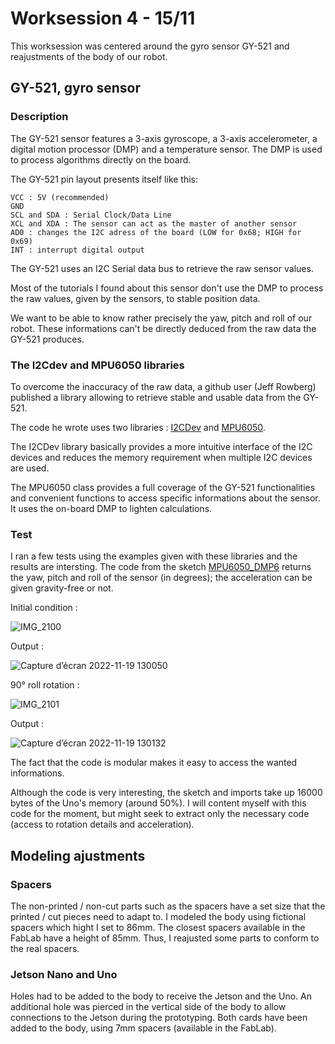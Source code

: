# Worksession 4 - 15/11

This worksession was centered around the gyro sensor GY-521 and reajustments of the body of our robot. 

## **GY-521, gyro sensor**

### **Description**

The GY-521 sensor features a 3-axis gyroscope, a 3-axis accelerometer, a digital motion processor (DMP) and a temperature sensor. The DMP is used to process algorithms directly on the board. 

The GY-521 pin layout presents itself like this:

    VCC : 5V (recommended)
    GND
    SCL and SDA : Serial Clock/Data Line
    XCL and XDA : The sensor can act as the master of another sensor
    AD0 : changes the I2C adress of the board (LOW for 0x68; HIGH for 0x69)
    INT : interrupt digital output

The GY-521 uses an I2C Serial data bus to retrieve the raw sensor values. 

Most of the tutorials I found about this sensor don't use the DMP to process the raw values, given by the sensors, to stable position data. 

We want to be able to know rather precisely the yaw, pitch and roll of our robot. These informations can't be directly deduced from the raw data the GY-521 produces.

### **The I2Cdev and MPU6050 libraries**

To overcome the inaccuracy of the raw data, a github user (Jeff Rowberg) published a library allowing to retrieve stable and usable data from the GY-521. 

The code he wrote uses two libraries : [I2CDev](https://github.com/jrowberg/i2cdevlib/tree/master/Arduino/I2Cdev) and [MPU6050](https://github.com/jrowberg/i2cdevlib/tree/master/Arduino/MPU6050).

The I2CDev library basically provides a more intuitive interface of the I2C devices and reduces the memory requirement when multiple I2C devices are used. 

The MPU6050 class provides a full coverage of the GY-521 functionalities and convenient functions to access specific informations about the sensor. 
It uses the on-board DMP to lighten calculations.

### **Test**

I ran a few tests using the examples given with these libraries and the results are intersting. The code from the sketch [MPU6050_DMP6]() returns the yaw, pitch and roll of the sensor (in degrees); the acceleration can be given gravity-free or not. 

Initial condition :

![IMG_2100](https://user-images.githubusercontent.com/95374519/202851304-9c7775ee-f5f1-4270-90ee-5951ae7b5909.jpg)

Output : 

![Capture d’écran 2022-11-19 130050](https://user-images.githubusercontent.com/95374519/202851163-7997a3f1-e536-4d92-9c96-bd1a9986d14f.png)


90° roll rotation :

![IMG_2101](https://user-images.githubusercontent.com/95374519/202851306-81b7165a-b39e-46d8-9bbf-c7ecc2c91bdd.jpg)

Output :

![Capture d’écran 2022-11-19 130132](https://user-images.githubusercontent.com/95374519/202851395-5d904215-9968-4b21-be04-c910323e7bc4.png)

The fact that the code is modular makes it easy to access the wanted informations. 

Although the code is very interesting, the sketch and imports take up 16000 bytes of the Uno's memory (around 50%). I will content myself with this code for the moment, but might seek to extract only the necessary code (access to rotation details and acceleration).

## **Modeling ajustments**

### **Spacers**

The non-printed / non-cut parts such as the spacers have a set size that the printed / cut pieces need to adapt to. I modeled the body using fictional spacers which hight I set to 86mm. The closest spacers available in the FabLab have a height of 85mm. Thus, I reajusted some parts to conform to the real spacers. 

### **Jetson Nano and Uno**

Holes had to be added to the body to receive the Jetson and the Uno. An additional hole was pierced in the vertical side of the body to allow connections to the Jetson during the prototyping.
Both cards have been added to the body, using 7mm spacers (available in the FabLab).
